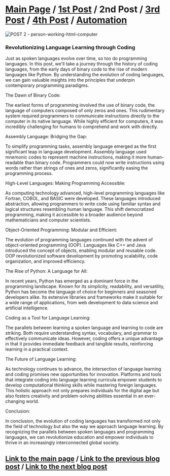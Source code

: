# [Main Page](README.md) / [1st Post](postno1.md) / 2nd Post / [3rd Post](postno3.md) / [4th Post](postno4.md) / [Automation](automation.md) 
![POST 2 - person-working-html-computer](https://github.com/23W-GBAC/Youssef.Daoud/assets/63427786/dab54099-ec2c-466c-bc34-4f3cdda320c3)


### Revolutionizing Language Learning through Coding
Just as spoken languages evolve over time, so too do programming languages. In this post, we'll take a journey through the history of coding languages, from the early days of binary code to the rise of modern languages like Python. By understanding the evolution of coding languages, we can gain valuable insights into the principles that underpin contemporary programming paradigms.

The Dawn of Binary Code:

The earliest forms of programming involved the use of binary code, the language of computers composed of only zeros and ones. This rudimentary system required programmers to communicate instructions directly to the computer in its native language. While highly efficient for computers, it was incredibly challenging for humans to comprehend and work with directly.

Assembly Language: Bridging the Gap:

To simplify programming tasks, assembly language emerged as the first significant leap in language development. Assembly language used mnemonic codes to represent machine instructions, making it more human-readable than binary code. Programmers could now write instructions using words rather than strings of ones and zeros, significantly easing the programming process.

High-Level Languages: Making Programming Accessible:

As computing technology advanced, high-level programming languages like Fortran, COBOL, and BASIC were developed. These languages introduced abstraction, allowing programmers to write code using familiar syntax and logical structures resembling human language. This shift democratized programming, making it accessible to a broader audience beyond mathematicians and computer scientists.

Object-Oriented Programming: Modular and Efficient:

The evolution of programming languages continued with the advent of object-oriented programming (OOP). Languages like C++ and Java introduced the concept of objects, enabling modular and reusable code. OOP revolutionized software development by promoting scalability, code organization, and improved efficiency.

The Rise of Python: A Language for All:

In recent years, Python has emerged as a dominant force in the programming landscape. Known for its simplicity, readability, and versatility, Python has become the language of choice for beginners and seasoned developers alike. Its extensive libraries and frameworks make it suitable for a wide range of applications, from web development to data science and artificial intelligence.

Coding as a Tool for Language Learning:

The parallels between learning a spoken language and learning to code are striking. Both require understanding syntax, vocabulary, and grammar to effectively communicate ideas. However, coding offers a unique advantage in that it provides immediate feedback and tangible results, reinforcing learning in a practical context.

The Future of Language Learning:

As technology continues to advance, the intersection of language learning and coding promises new opportunities for innovation. Platforms and tools that integrate coding into language learning curricula empower students to develop computational thinking skills while mastering foreign languages. This holistic approach not only prepares individuals for the digital age but also fosters creativity and problem-solving abilities essential in an ever-changing world.

 Conclusion:

In conclusion, the evolution of coding languages has transformed not only the field of technology but also the way we approach language learning. By recognizing the parallels between spoken languages and programming languages, we can revolutionize education and empower individuals to thrive in an increasingly interconnected global society.


## [Link to the main page](README.md) / [Link to the previous blog post](postno1.md) / [Link to the next blog post](postno3.md)
